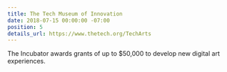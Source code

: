 ```yaml
---
title: The Tech Museum of Innovation
date: 2018-07-15 00:00:00 -07:00
position: 5
details_url: https://www.thetech.org/TechArts
---
```


The Incubator awards grants of up to $50,000 to develop new digital art experiences.

